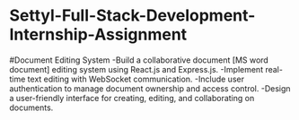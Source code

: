 # Settyl-Full-Stack-Development-Internship-Assignment 
####

#Document Editing System 
-Build a collaborative document [MS word document] editing system using React.js and Express.js.
-Implement real-time text editing with WebSocket communication.
-Include user authentication to manage document ownership and access control.
-Design a user-friendly interface for creating, editing, and collaborating on documents.
